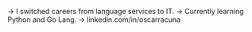 -> I switched careers from language services to IT.
-> Currently learning Python and Go Lang.
-> linkedin.com/in/oscarracuna

